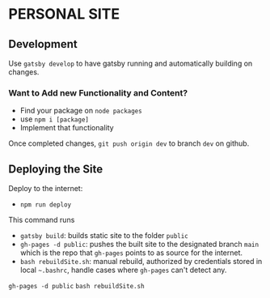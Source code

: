 # PERSONAL SITE

## Development

Use `gatsby develop` to have gatsby running and automatically building on changes.  

### Want to Add new Functionality and Content?

- Find your package on `node packages`
- use `npm i [package]`
- Implement that functionality

Once completed changes, `git push origin dev` to branch `dev` on github.

## Deploying the Site

Deploy to the internet: 
- `npm run deploy`

This command runs 
- `gatsby build`: builds static site to the folder `public`
- `gh-pages -d public`: pushes the built site to the designated branch `main` which is the repo that `gh-pages` points to as source for the internet.
- `bash rebuildSite.sh`: manual rebuild, authorized by credentials stored in local `~.bashrc`, handle cases where `gh-pages` can't detect any.

 `gh-pages -d public`  `bash rebuildSite.sh`